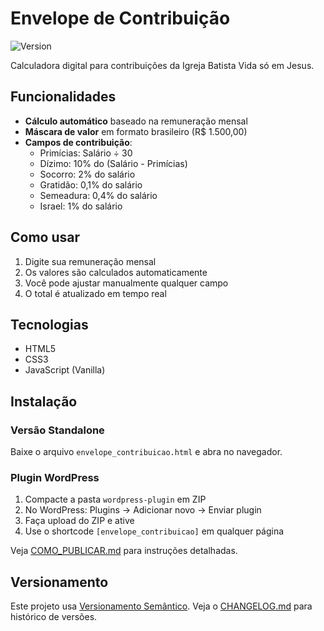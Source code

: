 # Envelope de Contribuição

![Version](https://img.shields.io/badge/version-1.0.2-blue.svg)

Calculadora digital para contribuições da Igreja Batista Vida só em Jesus.

## Funcionalidades

- **Cálculo automático** baseado na remuneração mensal
- **Máscara de valor** em formato brasileiro (R$ 1.500,00)
- **Campos de contribuição**:
  - Primícias: Salário ÷ 30
  - Dízimo: 10% do (Salário - Primícias)
  - Socorro: 2% do salário
  - Gratidão: 0,1% do salário
  - Semeadura: 0,4% do salário
  - Israel: 1% do salário

## Como usar

1. Digite sua remuneração mensal
2. Os valores são calculados automaticamente
3. Você pode ajustar manualmente qualquer campo
4. O total é atualizado em tempo real

## Tecnologias

- HTML5
- CSS3
- JavaScript (Vanilla)

## Instalação

### Versão Standalone
Baixe o arquivo `envelope_contribuicao.html` e abra no navegador.

### Plugin WordPress
1. Compacte a pasta `wordpress-plugin` em ZIP
2. No WordPress: Plugins → Adicionar novo → Enviar plugin
3. Faça upload do ZIP e ative
4. Use o shortcode `[envelope_contribuicao]` em qualquer página

Veja [COMO_PUBLICAR.md](COMO_PUBLICAR.md) para instruções detalhadas.

## Versionamento

Este projeto usa [Versionamento Semântico](https://semver.org/lang/pt-BR/). Veja o [CHANGELOG.md](CHANGELOG.md) para histórico de versões.